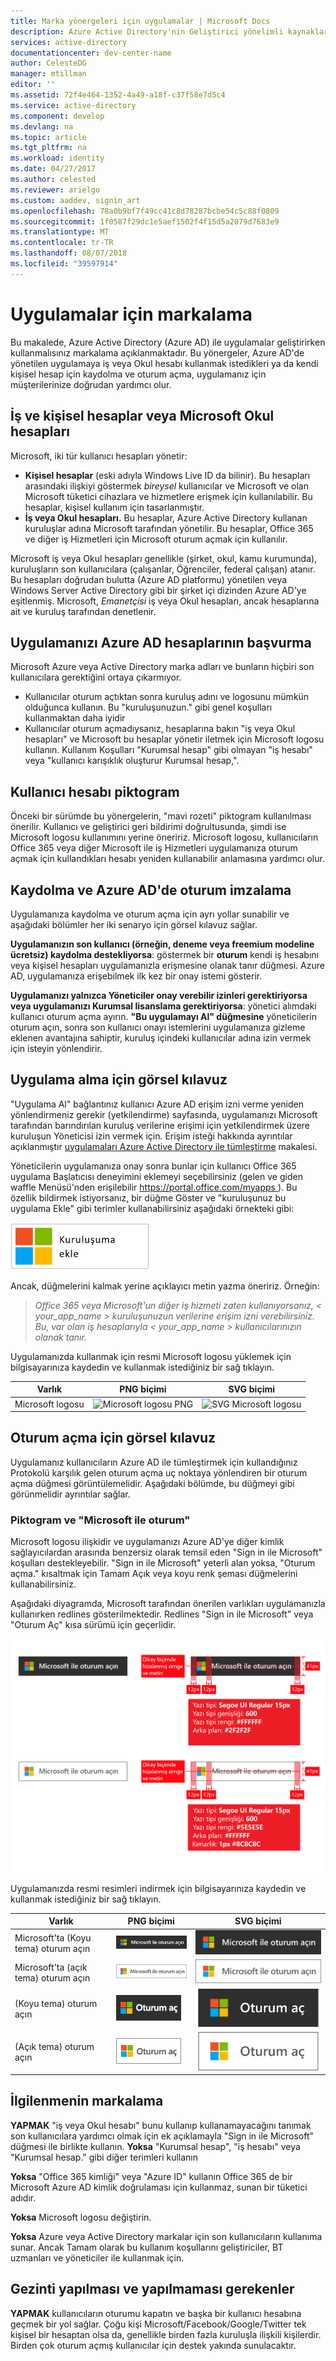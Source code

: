 ```yaml
---
title: Marka yönergeleri için uygulamalar | Microsoft Docs
description: Azure Active Directory'nin Geliştirici yönelimli kaynakları için kapsamlı bir kılavuz
services: active-directory
documentationcenter: dev-center-name
author: CelesteDG
manager: mtillman
editor: ''
ms.assetid: 72f4e464-1352-4a49-a18f-c37f58e7d5c4
ms.service: active-directory
ms.component: develop
ms.devlang: na
ms.topic: article
ms.tgt_pltfrm: na
ms.workload: identity
ms.date: 04/27/2017
ms.author: celested
ms.reviewer: arielgo
ms.custom: aaddev, signin_art
ms.openlocfilehash: 78a0b9bf7f49cc41c8d78287bcbe54c5c88f0809
ms.sourcegitcommit: 1f0587f29dc1e5aef1502f4f15d5a2079d7683e9
ms.translationtype: MT
ms.contentlocale: tr-TR
ms.lasthandoff: 08/07/2018
ms.locfileid: "39597914"
---
```

# <a name="branding-guidelines-for-applications"></a>Uygulamalar için markalama

Bu makalede, Azure Active Directory (Azure AD) ile uygulamalar geliştirirken kullanmalısınız markalama açıklanmaktadır. Bu yönergeler, Azure AD'de yönetilen uygulamaya iş veya Okul hesabı kullanmak istedikleri ya da kendi kişisel hesap için kaydolma ve oturum açma, uygulamanız için müşterilerinize doğrudan yardımcı olur.

## <a name="personal-accounts-vs-work-or-school-accounts-from-microsoft"></a>İş ve kişisel hesaplar veya Microsoft Okul hesapları

Microsoft, iki tür kullanıcı hesapları yönetir:

* **Kişisel hesaplar** (eski adıyla Windows Live ID da bilinir). Bu hesapları arasındaki ilişkiyi göstermek *bireysel* kullanıcılar ve Microsoft ve olan Microsoft tüketici cihazlara ve hizmetlere erişmek için kullanılabilir. Bu hesaplar, kişisel kullanım için tasarlanmıştır.
* **İş veya Okul hesapları.** Bu hesaplar, Azure Active Directory kullanan kuruluşlar adına Microsoft tarafından yönetilir. Bu hesaplar, Office 365 ve diğer iş Hizmetleri için Microsoft oturum açmak için kullanılır.

Microsoft iş veya Okul hesapları genellikle (şirket, okul, kamu kurumunda), kuruluşların son kullanıcılara (çalışanlar, Öğrenciler, federal çalışan) atanır. Bu hesapları doğrudan bulutta (Azure AD platformu) yönetilen veya Windows Server Active Directory gibi bir şirket içi dizinden Azure AD'ye eşitlenmiş. Microsoft, *Emanetçisi* iş veya Okul hesapları, ancak hesaplarına ait ve kuruluş tarafından denetlenir.

## <a name="referring-to-azure-ad-accounts-in-your-application"></a>Uygulamanızı Azure AD hesaplarının başvurma

Microsoft Azure veya Active Directory marka adları ve bunların hiçbiri son kullanıcılara gerektiğini ortaya çıkarmıyor.

* Kullanıcılar oturum açtıktan sonra kuruluş adını ve logosunu mümkün olduğunca kullanın. Bu "kuruluşunuzun." gibi genel koşulları kullanmaktan daha iyidir
* Kullanıcılar oturum açmadıysanız, hesaplarına bakın "iş veya Okul hesapları" ve Microsoft bu hesaplar yönetir iletmek için Microsoft logosu kullanın. Kullanım Koşulları "Kurumsal hesap" gibi olmayan "iş hesabı" veya "kullanıcı karışıklık oluşturur Kurumsal hesap,".

## <a name="user-account-pictogram"></a>Kullanıcı hesabı piktogram

Önceki bir sürümde bu yönergelerin, "mavi rozeti" piktogram kullanılması önerilir. Kullanıcı ve geliştirici geri bildirimi doğrultusunda, şimdi ise Microsoft logosu kullanımını yerine öneririz. Microsoft logosu, kullanıcıların Office 365 veya diğer Microsoft ile iş Hizmetleri uygulamanıza oturum açmak için kullandıkları hesabı yeniden kullanabilir anlamasına yardımcı olur.

## <a name="signing-up-and-signing-in-with-azure-ad"></a>Kaydolma ve Azure AD'de oturum imzalama

Uygulamanıza kaydolma ve oturum açma için ayrı yollar sunabilir ve aşağıdaki bölümler her iki senaryo için görsel kılavuz sağlar.

**Uygulamanızın son kullanıcı (örneğin, deneme veya freemium modeline ücretsiz) kaydolma destekliyorsa**: göstermek bir **oturum** kendi iş hesabını veya kişisel hesapları uygulamanızla erişmesine olanak tanır düğmesi. Azure AD, uygulamanıza erişebilmek ilk kez bir onay istemi gösterir.

**Uygulamanızı yalnızca Yöneticiler onay verebilir izinleri gerektiriyorsa veya uygulamanızı Kurumsal lisanslama gerektiriyorsa**: yönetici alımdaki kullanıcı oturum açma ayırın. **"Bu uygulamayı Al" düğmesine** yöneticilerin oturum açın, sonra son kullanıcı onayı istemlerini uygulamanıza gizleme eklenen avantajına sahiptir, kuruluş içindeki kullanıcılar adına izin vermek için isteyin yönlendirir.

## <a name="visual-guidance-for-app-acquisition"></a>Uygulama alma için görsel kılavuz

"Uygulama Al" bağlantınız kullanıcı Azure AD erişim izni verme yeniden yönlendirmeniz gerekir (yetkilendirme) sayfasında, uygulamanızı Microsoft tarafından barındırılan kuruluş verilerine erişimi için yetkilendirmek üzere kuruluşun Yöneticisi izin vermek için. Erişim isteği hakkında ayrıntılar açıklanmıştır [uygulamaları Azure Active Directory ile tümleştirme](quickstart-v1-integrate-apps-with-azure-ad.md) makalesi.

Yöneticilerin uygulamanıza onay sonra bunlar için kullanıcı Office 365 uygulama Başlatıcısı deneyimini eklemeyi seçebilirsiniz (gelen ve giden waffle Menüsü'nden erişilebilir [ https://portal.office.com/myapps ](https://portal.office.com/myapps)). Bu özellik bildirmek istiyorsanız, bir düğme Göster ve "kuruluşunuz bu uygulama Ekle" gibi terimler kullanabilirsiniz aşağıdaki örnekteki gibi:

![Uygulama türleri ve senaryolar](./media/howto-add-branding-in-azure-ad-apps/add-to-my-org.png)

Ancak, düğmelerini kalmak yerine açıklayıcı metin yazma öneririz. Örneğin:

> *Office 365 veya Microsoft'un diğer iş hizmeti zaten kullanıyorsanız, < your_app_name > kuruluşunuzun verilerine erişim izni verebilirsiniz. Bu, var olan iş hesaplarıyla < your_app_name > kullanıcılarınızın olanak tanır.*

Uygulamanızda kullanmak için resmi Microsoft logosu yüklemek için bilgisayarınıza kaydedin ve kullanmak istediğiniz bir sağ tıklayın.

| Varlık                                | PNG biçimi | SVG biçimi |
| ------------------------------------ | ---------- | ---------- |
| Microsoft logosu  | ![Microsoft logosu PNG](./media/howto-add-branding-in-azure-ad-apps/MS-SymbolLockup_MSSymbol_19.png) | ![SVG Microsoft logosu](./media/howto-add-branding-in-azure-ad-apps/MS-SymbolLockup_MSSymbol_19.svg) |

## <a name="visual-guidance-for-sign-in"></a>Oturum açma için görsel kılavuz

Uygulamanız kullanıcıların Azure AD ile tümleştirmek için kullandığınız Protokolü karşılık gelen oturum açma uç noktaya yönlendiren bir oturum açma düğmesi görüntülemelidir. Aşağıdaki bölümde, bu düğmeyi gibi görünmelidir ayrıntılar sağlar.

### <a name="pictogram-and-sign-in-with-microsoft"></a>Piktogram ve "Microsoft ile oturum"

Microsoft logosu ilişkidir ve uygulamanızı Azure AD'ye diğer kimlik sağlayıcılardan arasında benzersiz olarak temsil eden "Sign in ile Microsoft" koşulları destekleyebilir. "Sign in ile Microsoft" yeterli alan yoksa, "Oturum açma." kısaltmak için Tamam Açık veya koyu renk şeması düğmelerini kullanabilirsiniz.

Aşağıdaki diyagramda, Microsoft tarafından önerilen varlıkları uygulamanızla kullanırken redlines gösterilmektedir. Redlines "Sign in ile Microsoft" veya "Oturum Aç" kısa sürümü için geçerlidir.

![Microsoft'ta oturum redlines](./media/howto-add-branding-in-azure-ad-apps/Sign-in-with-Microsoft-redlines.png)

Uygulamanızda resmi resimleri indirmek için bilgisayarınıza kaydedin ve kullanmak istediğiniz bir sağ tıklayın.

| Varlık                                | PNG biçimi | SVG biçimi |
| ------------------------------------ | ---------- | ---------- |
| Microsoft'ta (Koyu tema) oturum açın  | ![Düğme koyu tema PNG oturum](./media/howto-add-branding-in-azure-ad-apps/MS-SymbolLockup_SignIn_dark.png) | ![Microsoft düğme koyu tema oturum SVG oturum](./media/howto-add-branding-in-azure-ad-apps/MS-SymbolLockup_SignIn_dark.svg) |
| Microsoft'ta (açık tema) oturum açın | ![Düğme açık tema PNG oturum](./media/howto-add-branding-in-azure-ad-apps/MS-SymbolLockup_SignIn_light.png) | ![Microsoft düğme açık tema oturum SVG oturum](./media/howto-add-branding-in-azure-ad-apps/MS-SymbolLockup_SignIn_light.svg) |
| (Koyu tema) oturum açın                 | ![Düğme koyu tema PNG kısa oturum](./media/howto-add-branding-in-azure-ad-apps/MS-SymbolLockup_SignIn_dark_short.png) | ![Düğme koyu tema SVG kısa oturum](./media/howto-add-branding-in-azure-ad-apps/MS-SymbolLockup_SignIn_dark_short.svg) |
| (Açık tema) oturum açın                | ![Düğme açık tema PNG kısa oturum](./media/howto-add-branding-in-azure-ad-apps/MS-SymbolLockup_SignIn_light_short.png) | ![Düğme açık tema SVG kısa oturum](./media/howto-add-branding-in-azure-ad-apps/MS-SymbolLockup_SignIn_light_short.svg) |


## <a name="branding-dos-and-donts"></a>İlgilenmenin markalama

**YAPMAK** "iş veya Okul hesabı" bunu kullanıp kullanamayacağını tanımak son kullanıcılara yardımcı olmak için ek açıklamayla "Sign in ile Microsoft" düğmesi ile birlikte kullanın. **Yoksa** "Kurumsal hesap", "iş hesabı" veya "Kurumsal hesap." gibi diğer terimleri kullanın

**Yoksa** "Office 365 kimliği" veya "Azure ID" kullanın Office 365 de bir Microsoft Azure AD kimlik doğrulaması için kullanmaz, sunan bir tüketici adıdır.

**Yoksa** Microsoft logosu değiştirin.

**Yoksa** Azure veya Active Directory markalar için son kullanıcıların kullanıma sunar. Ancak Tamam olarak bu kullanım koşullarını geliştiriciler, BT uzmanları ve yöneticiler ile kullanmak için.

## <a name="navigation-dos-and-donts"></a>Gezinti yapılması ve yapılmaması gerekenler

**YAPMAK** kullanıcıların oturumu kapatın ve başka bir kullanıcı hesabına geçmek bir yol sağlar. Çoğu kişi Microsoft/Facebook/Google/Twitter tek kişisel bir hesaptan olsa da, genellikle birden fazla kuruluşla ilişkili kişilerdir. Birden çok oturum açmış kullanıcılar için destek yakında sunulacaktır.
